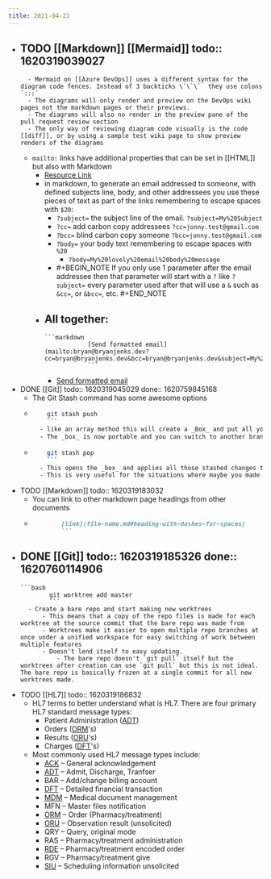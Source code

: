 ```yaml
---
title: 2021-04-22
---
```


- TODO [[Markdown]] [[Mermaid]]
  todo:: 1620319039027
	-
		- Mermaid on [[Azure DevOps]] uses a different syntax for the diagram code fences. Instead of 3 backticks \`\`\`  they use colons `:::`
		- The diagrams will only render and preview on the DevOps wiki pages not the markdown pages or their previews.
		- The diagrams will also no render in the preview pane of the pull request review section
		- The only way of reviewing diagram code visually is the code [[diff]], or by using a sample test wiki page to show preview renders of the diagrams
	- `mailto:` links have additional properties that can be set in [[HTML]] but also with Markdown
		- [Resource Link](https://css-tricks.com/snippets/html/mailto-links/)
		- in markdown, to generate an email addressed to someone, with defined subjects line, body, and other addressees you use these pieces of text as part of the links remembering to escape spaces with `$20`:
			- `?subject=` the subject line of the email. `?subject=My%20Subject`
			- `?cc=` add carbon copy addressees `?cc=jonny.test@gmail.com`
			- `?bcc=` blind carbon copy someone `?bcc=jonny.test@gmail.com`
			- `?body=` your body text remembering to escape spaces with `%20`
				- `?body=My%20lovely%20email%20body%20message`
			-
			  #+BEGIN_NOTE
			  If you only use 1 parameter after the email addressee then that parameter will start with a `?` like `?subject=` every parameter used after that will use a `&` such as `&cc=`, or `&bcc=`, etc.
			  #+END_NOTE
		- All together:
			-
			  ```markdown
			  			  [Send formatted email](mailto:bryan@bryanjenks.dev?cc=bryan@bryanjenks.dev&bcc=bryan@bryanjenks.dev&subject=My%20Subject%20Line&body=My%20lovely%20email%20body%20message)
			  			  ```
			- [Send formatted email](mailto:bryan@bryanjenks.dev?cc=bryan@bryanjenks.dev&bcc=bryan@bryanjenks.dev&subject=My%20Subject%20Line&body=My%20lovely%20email%20body%20message)
- DONE [[Git]] 
  todo:: 1620319045029
  done:: 1620759845168
	- The Git Stash command has some awesome options
	-
	  ```bash
	  	  git stash push 
	  	  ```
		- like an array method this will create a _Box_ and put all your changes inside of it and shove that _box_ in the corner of the room and give you a clean working tree.
		- The _box_ is now portable and you can switch to another branch and open the _box_ there and take out all of the changes.
	-
	  ```bash
	  	  git stash pop
	  	  ```
		- This opens the _box_ and applies all those stashed changes to the current working tree.
		- This is very useful for the situations where maybe you made a bunch of changes and you forgot to make a new branch and you're still on `master`/`main` and you want to move all those changes to the actual feature branch.
- TODO [[Markdown]] 
  todo:: 1620319183032
	- You can link to other markdown page headings from other documents
	-
	  ```markdown
	  		  [link](file-name.md#heading-with-dashes-for-spaces)
	  		  ```
- DONE [[Git]] 
  todo:: 1620319185326
  done:: 1620760114906
	-
	  ```bash
	  		  git worktree add master
	  		  ```
		- Create a bare repo and start making new worktrees
			- This means that a copy of the repo files is made for each worktree at the source commit that the bare repo was made from
			- Worktrees make it easier to open multiple repo branches at once under a unified workspace for easy switching of work between multiple features
			- Doesn't lend itself to easy updating.
				- The bare repo doesn't `git pull` itself but the worktrees after creation can use `git pull` but this is not ideal. The bare repo is basically frozen at a single commit for all new worktrees made.
- TODO [[HL7]] 
  todo:: 1620319186832
	- HL7 terms to better understand what is HL7. There are four primary HL7 standard message types:
		- Patient Administration ([ADT](http://www.corepointhealth.com/resource-center/hl7-resources/hl7-adt))
		- Orders ([ORM](http://www.corepointhealth.com/resource-center/hl7-resources/hl7-orm-message)'s)
		- Results ([ORU](http://www.corepointhealth.com/resource-center/hl7-resources/hl7-oru-message)'s)
		- Charges ([DFT](http://www.corepointhealth.com/resource-center/hl7-resources/hl7-dft-detail-financial-transaction)'s)
	- Most commonly used HL7 message types include:
		- [ACK](https://corepointhealth.com/resource-center/hl7-resources/hl7-acknowledgement-ack) – General acknowledgement
		- [ADT](https://corepointhealth.com/resource-center/hl7-resources/hl7-adt) – Admit, Discharge, Tranfser
		- BAR – Add/change billing account
		- [DFT](https://corepointhealth.com/resource-center/hl7-resources/hl7-dft-detail-financial-transaction) – Detailed financial transaction
		- [MDM](https://corepointhealth.com/resource-center/hl7-resources/hl7-mdm-message) – Medical document management
		- MFN – Master files notification
		- [ORM](https://corepointhealth.com/resource-center/hl7-resources/hl7-orm-message) – Order (Pharmacy/treatment)
		- [ORU](https://corepointhealth.com/resource-center/hl7-resources/hl7-oru-message) – Observation result (unsolicited)
		- QRY – Query, original mode
		- RAS – Pharmacy/treatment administration
		- [RDE](https://corepointhealth.com/resource-center/hl7-resources/hl7-rde-message-pharmacy) – Pharmacy/treatment encoded order
		- RGV – Pharmacy/treatment give
		- [SIU](https://corepointhealth.com/resource-center/hl7-resources/hl7-siu-message) – Scheduling information unsolicited